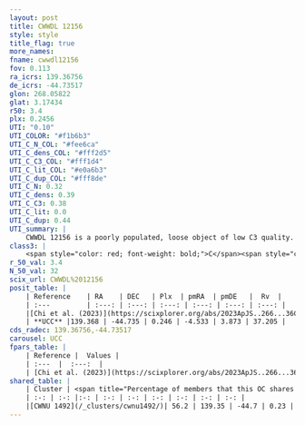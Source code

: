 ```yaml
---
layout: post
title: CWWDL 12156
style: style
title_flag: true
more_names: 
fname: cwwdl12156
fov: 0.113
ra_icrs: 139.36756
de_icrs: -44.73517
glon: 268.05822
glat: 3.17434
r50: 3.4
plx: 0.2456
UTI: "0.10"
UTI_COLOR: "#f1b6b3"
UTI_C_N_COL: "#fee6ca"
UTI_C_dens_COL: "#fff2d5"
UTI_C_C3_COL: "#fff1d4"
UTI_C_lit_COL: "#e0a6b3"
UTI_C_dup_COL: "#fff8de"
UTI_C_N: 0.32
UTI_C_dens: 0.39
UTI_C_C3: 0.38
UTI_C_lit: 0.0
UTI_C_dup: 0.44
UTI_summary: |
    CWWDL 12156 is a poorly populated, loose object of low C3 quality. It was recently reported in the literature.<br><br><span style="color: #99180f; font-weight: bold;">Warning: </span>This is possibly a duplicated object, which shares a significant percentage of members with at least one previously reported entry.
class3: |
    <span style="color: red; font-weight: bold;">C</span><span style="color: #FFC300; font-weight: bold;">B</span>
r_50_val: 3.4
N_50_val: 32
scix_url: CWWDL%2012156
posit_table: |
    | Reference    | RA    | DEC   | Plx  | pmRA  | pmDE   |  Rv  |
    | :---         | :---: | :---: | :---: | :---: | :---: | :---: |
    |[Chi et al. (2023)](https://scixplorer.org/abs/2023ApJS..266...36C) | 139.43 | -44.759 | 0.261 | -4.594 | 3.926 | 50.656 |
    | **UCC** |139.368 | -44.735 | 0.246 | -4.533 | 3.873 | 37.205 | 
cds_radec: 139.36756,-44.73517
carousel: UCC
fpars_table: |
    | Reference |  Values |
    | :---  |  :---:  |
    | [Chi et al. (2023)](https://scixplorer.org/abs/2023ApJS..266...36C) | `logAge=7.85, Z=0.27` |
shared_table: |
    | Cluster | <span title="Percentage of members that this OC shares with the ones listed">%</span>   | RA   | DEC   | Plx   | pmRA  | pmDE  | Rv | UTI |
    | :-: | :-: |:-: | :-: | :-: | :-: | :-: | :-: | :-: |
    |[CWNU 1492](/_clusters/cwnu1492/)| 56.2 | 139.35 | -44.7 | 0.23 | -4.48 | 3.83 | 45.31 |0.32 |
---
```

